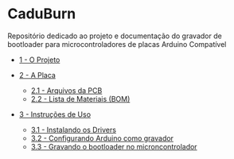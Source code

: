 # CaduBurn
Repositório dedicado ao projeto e documentação do gravador de bootloader para microcontroladores de placas Arduino Compatível
- [1 - O Projeto](https://github.com/cadupalmieri/CaduBurn/tree/master/1%20-%20O%20Projeto)

- [2 - A Placa](https://github.com/cadupalmieri/CaduBurn/tree/master/2%20-%20A%20placa)
  - [2.1 - Arquivos da PCB](https://github.com/cadupalmieri/CaduBurn/tree/master/2%20-%20A%20placa/2.1%20-%20Arquivos%20da%20PCB)
  - [2.2 - Lista de Materiais (BOM)](https://github.com/cadupalmieri/CaduBurn/tree/master/2%20-%20A%20placa/2.2%20%20Lista%20de%20Materiais%20(BOM))
  
 - [3 - Instruções de Uso](https://github.com/cadupalmieri/CaduBurn/tree/master/3%20-%20Instrucoes%20de%20Uso)  
    - [3.1 - Instalando os Drivers]()
    - [3.2 - Configurando Arduino como gravador]()
    - [3.3 - Gravando o bootloader no microncontrolador]()
